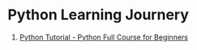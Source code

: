 # Python Learning Journery
1. [Python Tutorial - Python Full Course for Beginners](https://www.youtube.com/watch?v=_uQrJ0TkZlc)